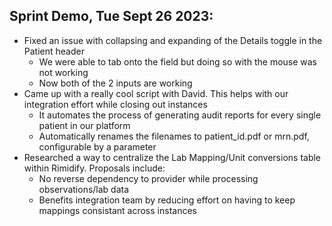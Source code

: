 ## Sprint Demo, Tue Sept 26 2023:
<ul>
	<li>
		Fixed an issue with collapsing and expanding of the Details toggle in the Patient header
		<ul>
			<li>We were able to tab onto the field but doing so with the mouse was not working</li>
			<li>Now both of the 2 inputs are working</li>
		</ul>
	</li>
	<li>
		Came up with a really cool script with David. This helps with our integration effort while closing out instances
		<ul>
			<li>It automates the process of generating audit reports for every single patient in our platform</li>
			<li>Automatically renames the filenames to patient_id.pdf or mrn.pdf, configurable by a parameter</li>
		</ul>
	</li>
	<li>
		Researched a way to centralize the Lab Mapping/Unit conversions table within Rimidify. Proposals include:
		<ul>
			<li>No reverse dependency to provider while processing observations/lab data</li>
			<li>Benefits integration team by reducing effort on having to keep mappings consistant across instances</li>
		</ul>
	</li>
</ul>